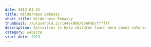 ```yaml
---
date: 2013-01-21
title: Wilderness Embassy
short_title: Wilderness Embassy
thumbnail: //placehold.it/1440x960/83AF9B/ffffff
description: Activities to help children learn more about nature.
category: website
start_date: 2013
---
```

